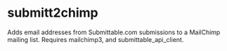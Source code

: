 
# submitt2chimp
Adds email addresses from Submittable.com submissions to a MailChimp mailing list.
Requires mailchimp3, and submittable_api_client.
